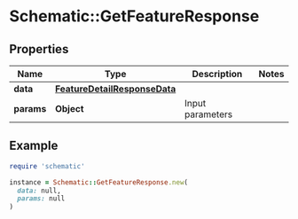 # Schematic::GetFeatureResponse

## Properties

| Name | Type | Description | Notes |
| ---- | ---- | ----------- | ----- |
| **data** | [**FeatureDetailResponseData**](FeatureDetailResponseData.md) |  |  |
| **params** | **Object** | Input parameters |  |

## Example

```ruby
require 'schematic'

instance = Schematic::GetFeatureResponse.new(
  data: null,
  params: null
)
```

